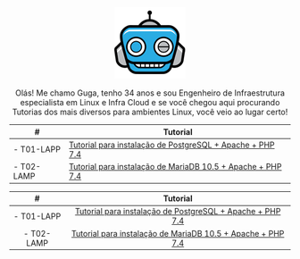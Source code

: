 <p align="center">
 <img src="assets/Logo1.png" alt="InfraGeek" />
</p>

<p align="center">Olás! Me chamo Guga, tenho 34 anos e sou Engenheiro de Infraestrutura especialista em Linux e Infra Cloud e se você chegou aqui procurando Tutorias dos mais diversos para ambientes Linux, você veio ao lugar certo!</p>

| #          | Tutorial                                                                                                                    |
| ---------- | --------------------------------------------------------------------------------------------------------------------------- |
| - T01-LAPP | <a href=https://github.com/GugaJedi/pub/blob/master/LAPP.md>Tutorial para instalação de PostgreSQL + Apache + PHP 7.4</a>   |
| - T02-LAMP | <a href=https://github.com/GugaJedi/pub/blob/master/LAMP.md>Tutorial para instalação de MariaDB 10.5 + Apache + PHP 7.4</a> |

<p align="center">
<table align="center">
    <thead>
        <tr>
            <th align="center">#</th>
            <th align="center">Tutorial</th>
        </tr>
    </thead>
    <tbody>
        <tr>
            <td align="center">- T01-LAPP</td>
            <td align="center"><a href=https://github.com/GugaJedi/pub/blob/master/LAPP.md>Tutorial para instalação de PostgreSQL + Apache + PHP 7.4</a></td>
        </tr>
        <tr>
            <td align="center">- T02-LAMP</td>
            <td align="center"><a href=https://github.com/GugaJedi/pub/blob/master/LAMP.md>Tutorial para instalação de MariaDB 10.5 + Apache + PHP 7.4</a></td>
        </tr>
    </tbody>
</table>
</p>